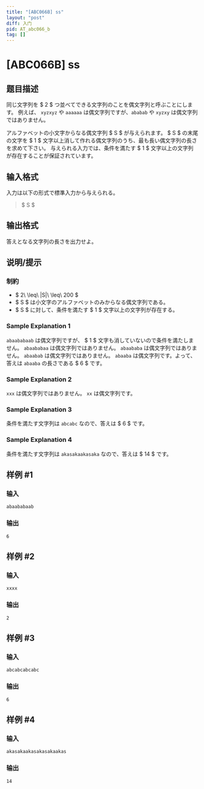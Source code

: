 ```yaml
---
title: "[ABC066B] ss"
layout: "post"
diff: 入门
pid: AT_abc066_b
tag: []
---
```


# [ABC066B] ss

## 题目描述

[problemUrl]: https://atcoder.jp/contests/abc066/tasks/abc066_b

同じ文字列を $ 2 $ つ並べてできる文字列のことを偶文字列と呼ぶことにします。 例えば、 `xyzxyz` や `aaaaaa` は偶文字列ですが、`ababab` や `xyzxy` は偶文字列ではありません。

アルファベットの小文字からなる偶文字列 $ S $ が与えられます。 $ S $ の末尾の文字を $ 1 $ 文字以上消して作れる偶文字列のうち、最も長い偶文字列の長さを求めて下さい。 与えられる入力では、条件を満たす $ 1 $ 文字以上の文字列が存在することが保証されています。

## 输入格式

入力は以下の形式で標準入力から与えられる。

> $ S $

## 输出格式

答えとなる文字列の長さを出力せよ。

## 说明/提示

### 制約

- $ 2\ \leq\ |S|\ \leq\ 200 $
- $ S $ は小文字のアルファベットのみからなる偶文字列である。
- $ S $ に対して、条件を満たす $ 1 $ 文字以上の文字列が存在する。

### Sample Explanation 1

`abaababaab` は偶文字列ですが、 $ 1 $ 文字も消していないので条件を満たしません。 `abaababaa` は偶文字列ではありません。 `abaababa` は偶文字列ではありません。 `abaabab` は偶文字列ではありません。 `abaaba` は偶文字列です。よって、答えは `abaaba` の長さである $ 6 $ です。

### Sample Explanation 2

`xxx` は偶文字列ではありません。 `xx` は偶文字列です。

### Sample Explanation 3

条件を満たす文字列は `abcabc` なので、答えは $ 6 $ です。

### Sample Explanation 4

条件を満たす文字列は `akasakaakasaka` なので、答えは $ 14 $ です。

## 样例 #1

### 输入

```
abaababaab
```

### 输出

```
6
```

## 样例 #2

### 输入

```
xxxx
```

### 输出

```
2
```

## 样例 #3

### 输入

```
abcabcabcabc
```

### 输出

```
6
```

## 样例 #4

### 输入

```
akasakaakasakasakaakas
```

### 输出

```
14
```

